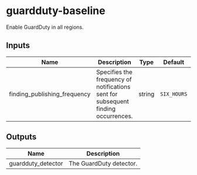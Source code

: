 # guardduty-baseline

Enable GuardDuty in all regions.

## Inputs

| Name | Description | Type | Default | Required |
|------|-------------|:----:|:-----:|:-----:|
| finding_publishing_frequency | Specifies the frequency of notifications sent for subsequent finding occurrences. | string | `SIX_HOURS` | no |

## Outputs

| Name | Description |
|------|-------------|
| guardduty_detector | The GuardDuty detector. |

